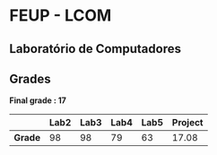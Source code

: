 # FEUP - LCOM

## Laboratório de Computadores

## Grades

**Final grade : 17**

| | Lab2 | Lab3 | Lab4 | Lab5 | Project |
| --- | --- | --- | --- | --- | --- |
| **Grade** | 98| 98| 79| 63| 17.08|
